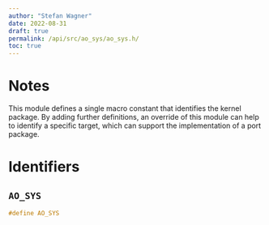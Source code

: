 ```yaml
---
author: "Stefan Wagner"
date: 2022-08-31
draft: true
permalink: /api/src/ao_sys/ao_sys.h/
toc: true
---
```


# Notes

This module defines a single macro constant that identifies the kernel package. By adding further definitions, an override of this module can help to identify a specific target, which can support the implementation of a port package.

# Identifiers

## `AO_SYS`

```c
#define AO_SYS
```
